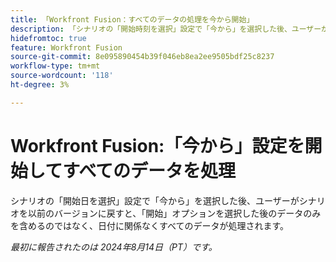 ```yaml
---
title: 「Workfront Fusion：すべてのデータの処理を今から開始」
description: 「シナリオの「開始時刻を選択」設定で「今から」を選択した後、ユーザーがシナリオを以前のバージョンに戻すと、「開始」オプションが選択された後のデータのみを含めるのではなく、日付に関係なくすべてのデータが処理されます。」
hidefromtoc: true
feature: Workfront Fusion
source-git-commit: 8e095890454b39f046eb8ea2ee9505bdf25c8237
workflow-type: tm+mt
source-wordcount: '118'
ht-degree: 3%

---
```



# Workfront Fusion:「今から」設定を開始してすべてのデータを処理

シナリオの「開始日を選択」設定で「今から」を選択した後、ユーザーがシナリオを以前のバージョンに戻すと、「開始」オプションを選択した後のデータのみを含めるのではなく、日付に関係なくすべてのデータが処理されます。

_最初に報告されたのは 2024年8月14日（PT）です。_
